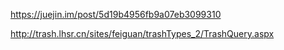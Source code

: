 https://juejin.im/post/5d19b4956fb9a07eb3099310

http://trash.lhsr.cn/sites/feiguan/trashTypes_2/TrashQuery.aspx
